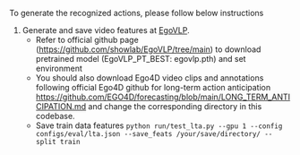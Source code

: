To generate the recognized actions, please follow below instructions

1. Generate and save video features at [EgoVLP](EgoVLP/).
   - Refer to official github page (https://github.com/showlab/EgoVLP/tree/main) to download pretrained model (EgoVLP_PT_BEST: egovlp.pth) and set environment
   - You should also download Ego4D video clips and annotations following official Ego4D github for long-term action anticipation https://github.com/EGO4D/forecasting/blob/main/LONG_TERM_ANTICIPATION.md and change the corresponding directory in this codebase.
   - Save train data features
   ```python run/test_lta.py --gpu 1 --config configs/eval/lta.json --save_feats /your/save/directory/ --split train```
